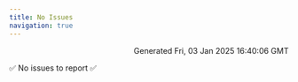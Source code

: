 ```yaml
---
title: No Issues
navigation: true
---
```


<p style="text-align:right;color:#cccs">
Generated Fri, 03 Jan 2025 16:40:06 GMT
</p>
<p>✅ No issues to report ✅</p>



